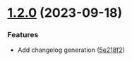 # [1.2.0](https://github.com/artsiomshushkevich/finance-be/compare/v1.1.0...v1.2.0) (2023-09-18)


### Features

* Add changelog generation ([5e218f2](https://github.com/artsiomshushkevich/finance-be/commit/5e218f206bdd7c92b2af955166a518a836e84a4f))

